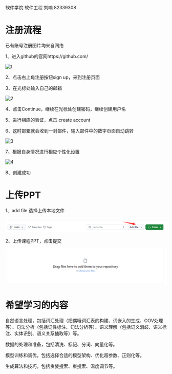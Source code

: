 软件学院 软件工程 刘响 82339308

# 注册流程
已有账号注册图片均来自网络

1、进入github的官网https://github.com/

![1](https://img-blog.csdnimg.cn/img_convert/5942d91478c81c30b9109b51f25be54d.png) 

2、点击右上角注册按钮sign up，来到注册页面

3、在光标处输入自己的邮箱

![2](https://img-blog.csdnimg.cn/img_convert/4a4df5bd0a2c340b418f7f6073ccee2d.png)

4、点击Continue，继续在光标处创建密码，继续创建用户名

5、进行相应的验证，点击 create account 

6、这时邮箱就会收到一封邮件，输入邮件中的数字页面自动跳转

![3](https://img-blog.csdnimg.cn/25b20ac4d0994b45a535443f5593cfda.png)

7、根据自身情况进行相应个性化设置

![4](https://img-blog.csdnimg.cn/118a769bcbb44a09897cf8e6a36250d5.png)

8、创建成功
# 上传PPT

1、add file 选择上传本地文件

![5](02.png)

2、上传课程PPT，点击提交

![6](01.png)
# 希望学习的内容
自然语言处理，包括词汇处理（把偶哦词汇表的构建、词嵌入的生成、OOV处理等）、句法分析（包括词性标注、句法分析等）、语义理解（包括词义消歧、语义标注、实体识别、语义关系抽取等）等。

数据的处理和准备，包括清洗、标记、分词、向量化等。

模型训练和调优，包括选择合适的模型架构、优化超参数、正则化等。

生成算法和技巧，包括贪婪搜索、束搜索、温度调节等。

